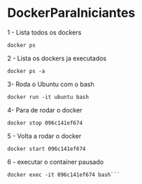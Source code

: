# DockerParaIniciantes
1 - Lista todos os dockers
```
docker ps
```

2 - Lista os dockers ja executados
```
docker ps -a
```
3- Roda o Ubuntu com o bash 
```
docker run -it ubuntu bash
```
4- Para de rodar o docker
```
docker stop 096c141ef674
```
5 - Volta a rodar o docker
```
docker start 096c141ef674
```
6 - executar o container pausado
```
docker exec -it 096c141ef674 bash```
